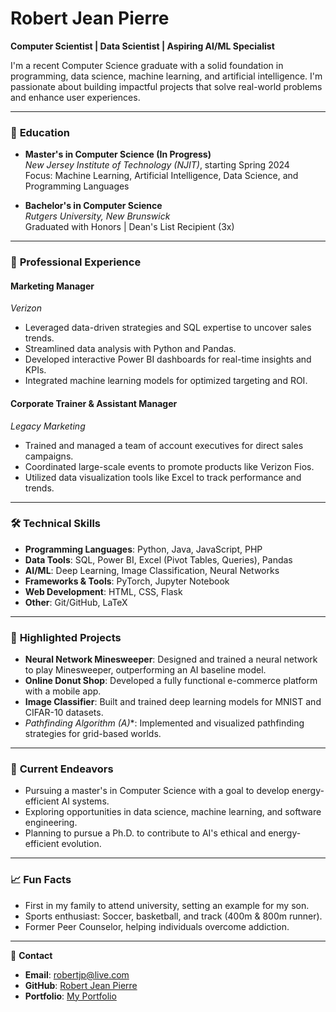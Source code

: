 # Robert Jean Pierre
**Computer Scientist | Data Scientist | Aspiring AI/ML Specialist**

I'm a recent Computer Science graduate with a solid foundation in programming, data science, machine learning, and artificial intelligence. I'm passionate about building impactful projects that solve real-world problems and enhance user experiences.

---

### 🏫 **Education**
- **Master's in Computer Science (In Progress)**  
  *New Jersey Institute of Technology (NJIT)*, starting Spring 2024  
  Focus: Machine Learning, Artificial Intelligence, Data Science, and Programming Languages

- **Bachelor's in Computer Science**  
  *Rutgers University, New Brunswick*  
  Graduated with Honors | Dean's List Recipient (3x)

---

### 💼 **Professional Experience**
#### **Marketing Manager**  
*Verizon*  
- Leveraged data-driven strategies and SQL expertise to uncover sales trends.  
- Streamlined data analysis with Python and Pandas.  
- Developed interactive Power BI dashboards for real-time insights and KPIs.  
- Integrated machine learning models for optimized targeting and ROI.

#### **Corporate Trainer & Assistant Manager**  
*Legacy Marketing*  
- Trained and managed a team of account executives for direct sales campaigns.  
- Coordinated large-scale events to promote products like Verizon Fios.  
- Utilized data visualization tools like Excel to track performance and trends.  

---

### 🛠️ **Technical Skills**
- **Programming Languages**: Python, Java, JavaScript, PHP  
- **Data Tools**: SQL, Power BI, Excel (Pivot Tables, Queries), Pandas  
- **AI/ML**: Deep Learning, Image Classification, Neural Networks  
- **Frameworks & Tools**: PyTorch, Jupyter Notebook  
- **Web Development**: HTML, CSS, Flask  
- **Other**: Git/GitHub, LaTeX

---

### 📂 **Highlighted Projects**
- **Neural Network Minesweeper**: Designed and trained a neural network to play Minesweeper, outperforming an AI baseline model.  
- **Online Donut Shop**: Developed a fully functional e-commerce platform with a mobile app.  
- **Image Classifier**: Built and trained deep learning models for MNIST and CIFAR-10 datasets.  
- **Pathfinding Algorithm (A*)**: Implemented and visualized pathfinding strategies for grid-based worlds.  

---

### 🌟 **Current Endeavors**
- Pursuing a master's in Computer Science with a goal to develop energy-efficient AI systems.  
- Exploring opportunities in data science, machine learning, and software engineering.  
- Planning to pursue a Ph.D. to contribute to AI's ethical and energy-efficient evolution.

---

### 📈 **Fun Facts**
- First in my family to attend university, setting an example for my son.  
- Sports enthusiast: Soccer, basketball, and track (400m & 800m runner).  
- Former Peer Counselor, helping individuals overcome addiction.

---

📧 **Contact**  
- **Email**: robertjp@live.com  
- **GitHub**: [Robert Jean Pierre](https://github.com/rpmjp)  
- **Portfolio**: [My Portfolio](#)  
